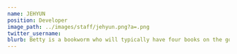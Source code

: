 ```yaml
---
name: JEHYUN
position: Developer
image_path: ../images/staff/jehyun.png?a=.png
twitter_username: 
blurb: Betty is a bookworm who will typically have four books on the go.
---
```

